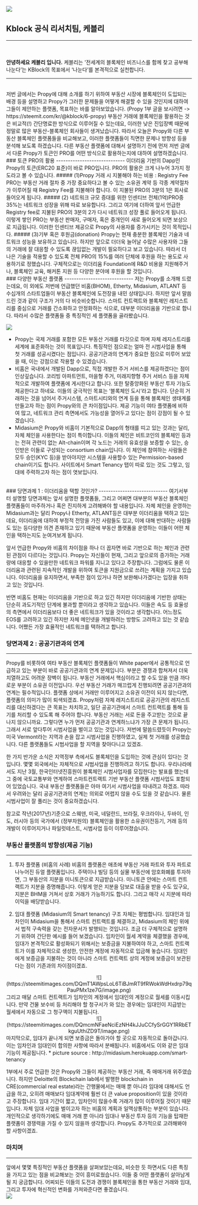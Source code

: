 ![](https://s3.ap-northeast-2.amazonaws.com/kblockr/kblock+01.png
)
## Kblock 공식 리서치팀, 케블리
-------------
</br></br>
<b>안녕하세요 케블리 입니다.</b> 케블리는 '전세계의 블록체인 비즈니스를 함께 찾고 공부해 나눈다’는 KBlock의 목표에서 ‘나눈다’를 본격적으로 실천합니다.
</br>

-----------------------------
</br>
저번 글에서는 Propy에 대해 소개를 하기 위하여 부동산 시장에 블록체인이 도입되는 배경 등을 설명하고 Propy가 그러한 문제들을 어떻게 해결할 수 있을 것인지에 대하여 그들이 제안하는 플랫폼, 목표하는 바를 알아보았습니다. 
(Propy 1부 글을 보시려면 -> https://steemit.com/kr/@kblock/6-propy)
부동산 거래에 블록체인을 활용하는 것은 비교적(!) 간단명료한 방식으로 이루어질 수 있는데요, 이러한 낮은 진입장벽 때문에 정말로 많은 부동산-블록체인 회사들이 생겨났습니다. 따라서 오늘은 Propy와 다른 부동산 블록체인 플랫폼들을 비교해보고, 이러한 플랫폼들이 직면한 문제나 방향성 등을 분석해 보도록 하겠습니다. 다른 부동산 플랫폼에 대해서 설명하기 전에 먼저 저번 글에서 다룬 Propy가 토큰인 PRO를 어떤 방식으로 활용하는지에 대하여 설명하겠습니다.
</br>
### 토큰 PRO의 활용
-----------------------------
이더리움 기반의 Dapp인 Propy의 토큰(ERC20 표준)이 바로 PRO입니다. PRO의 활용은 크게 나누어 3가지 정도라고 볼 수 있습니다. 
##### (1)Propy 거래 시 지불해야 하는 비용 : Registry Fee
PRO는 부동산 거래 절차 중 가장 중요하다고 볼 수 있는 소유권 계약 등 각종 계약절차가 이루어질 때 Registry Fee를 지불해야 합니다. 이 지불된 PRO의 3분의 1은 회사로 들어오게 됩니다.
##### (2) 네트워크 규모 증대를 위한 인센티브
전체(1억)PRO중 35%는 네트워크 성장을 위해 따로 보유합니다. 그리고 여기에 더하여 앞서 언급한 Registry fee로 지불된 PRO의 3분의 2가 다시 네트워크 성장 풀로 들어오게 됩니다. 이렇게 쌓인 PRO는 부동산 판매자, 구매자, 혹은 중개인이 새로 들어오게 되면 보상으로 지급됩니다. 이러한 인센티브 제공으로 Propy의 사용자를 증가시키는 것이 목적입니다.
##### (3)기부 혹은 후원금(donation)
Propy는 현재 충분한 블록체인 기술과 네트워크 성능을 보유하고 있습니다. 하지만 앞으로 더더욱 늘어날 수많은 사용자와 그들의 거래에 잘 대응할 수 있도록 끊임없는 개발이 필요하다고 보고 있습니다. 따라서 더 나은 기술을 적용할 수 있도록 전체 PRO의 15%를 여러 단체에 후원을 하는 용도로 사용하기로 정했습니다. 구체적으로는 이더리움 Foundation에 R&D 비용을 지원해주거나, 블록체인 교육, 해커톤 지원 등 다양한 분야에 후원을 할 것입니다.
</br>
### 다양한 부동산 플랫폼
-----------------------------
저는 Propy를 소개해 드렸는데요, 이 외에도 저번에 언급했던 비홈(BHOM), Etherty, Midasium, ATLANT 등 수십개의 스타트업들이 부동산 블록체인에 도전장을 내민 상태입니다. 하지만 앞서 말씀드린 것과 같이 구조가 거의 다 비슷비슷합니다. 스마트 컨트랙트와 블록체인 레지스트리를 중심으로 거래를 간소화하고 안정화하는 식으로, 대부분 이더리움을 기반으로 합니다. 따라서 수많은 플랫폼들 중 특징적인 세 플랫폼을 골라봤습니다.

![](https://steemitimages.com/DQmWVPaR5ttTZXUXae3dmSXHqT7nCEUEGxbkqET53VxBPnd/image.png)

* Propy는 국제 거래를 포함한 모든 부동산 거래를 타깃으로 하며 자체 레지스트리를 세계에 표준화하는 것이 목표입니다. 특징적인 점으로는 얼마 전 시범사업을 통해 첫 거래를 성공시켰다는 점입니다. 공공기관과의 연계가 중요한 점으로 미루어 보았을 때, 이는 강점으로 작용할 수 있겠습니다.
* 비홈은 국내에서 개발된 Dapp으로, 직접 개발한 주거 서비스를 제공하겠다는 점이 인상깊습니다. 코리빙 아파트먼트, 마을형 주거, 미래지향형 주거 서비스 등을 자체적으로 개발하여 플랫폼에 게시한다고 합니다. 또한 탈중앙화된 부동산 투자 기능도 제공한다고 하네요. 이들의 궁극적인 목표는 ‘블록체인 도시’라고 합니다. 단순히 거래하는 것을 넘어서 주거시스템, 스마트시티와의 연계 등을 통해 블록체인 생태계를 만들고자 하는 점이 Propy와의 큰 차이점입니다. 제공 기능이 여타 플랫폼에 비하여 많고, 네트워크 관리 측면에서도 가능성을 열어두고 있다는 점이 강점이 될 수 있겠습니다.
* Midasium은 Propy와 비홈이 기본적으로 Dapp의 형태를 띠고 있는 것과는 달리, 자체 체인을 사용한다는 점이 특이합니다. 이들의 체인은 비트코인의 블록체인 등과는 전혀 관련이 없는 Alt-chain이며 각 노드는 거래의 유효성을 보증할 수 있는, 승인받은 이들로 구성되는 consortium chain입니다. 이 체인에 참여하는 사람들은 모두 승인(KYC 등)을 받아야지만 시스템을 사용할수 있는 Permission-based chain이기도 합니다. 사이트에서 Smart Tenancy 탭이 따로 있는 것도 그렇고, 임대에 주력하고자 하는 점이 엿보입니다.
</br>
### 당면과제 1 : 이더리움을 택할 것인가?
-----------------------------
여기서부터 설명할 당면과제는 앞서 설명한 플랫폼들, 그리고 어쩌면 대부분의 부동산 블록체인 플랫폼들이 마주하거나 혹은 진지하게 고려해봐야 할 내용입니다.
자체 체인을 운영하는 Midasium과는 달리 Propy나 Etherty, ATLANT등은 대부분 이더리움을 택하고 있는데요, 이더리움에 대하여 부정적 전망을 가진 사람들도 있고, 이에 대해 반대하는 사람들도 있는 등다양한 의견 존재하고 있기 때문에 부동산 플랫폼을 운영하는 이들이 어떤 체인을 택하는지도 눈여겨보게 됩니다. 

앞서 언급한 Propy와 비홈의 차이점을 하나 더 꼽자면 바로 기반으로 하는 체인과 관련된 관점이 다르다는 것입니다. Propy는 자신들이 현재, 그리고 앞으로의 증가하는 거래량에 대응할 수 있을만한 네트워크 파워를 지니고 있다고 주장합니다. 그럼에도 물론 이더리움과 관련된 지속적인 개발을 위하여 토큰을 지원금으로 쓰려는 계획을 가지고 있습니다. 이더리움을 유지하면서, 부족한 점이 있거나 하면 보완해나가겠다는 입장을 취하고 있는 것입니다.

반면 비홈도 현재는 이더리움을 기반으로 하고 있긴 하지만 이더리움에 기반한 상태는 단순히 과도기적인 단계에 불과할 뿐이라고 생각하고 있습니다. 이들은 속도 등 효율성의 측면에서 이더리움보다 더 좋은 네트워크가 있을 것이라고 생각합니다. 어느정도 EOS를 고려하고 있긴 하지만 자체 메인넷을 개발하려는 방향도 고려하고 있는 것 같습니다. 어쨌든 가장 효율적인 네트워크를 택하려고 합니다. 
</br>
### 당면과제 2 : 공공기관과의 연계 
-----------------------------
Propy를 비롯하여 여타 부동산 블록체인 플랫폼들이 White paper에서 공통적으로 언급하고 있는 부분이 바로 공공기관과의 연계 문제입니다. 부분은 경쟁과 합쳐져서 더욱 치열하고도 어려운 장벽이 됩니다. 부동산 거래에서 핵심이라고 할 수도 있을 만큼 까다로운 부분이 소유권 이전입니다. 우선 부동산 거래가 매끄럽게 진행되려면 공공기관과의 연계는 필수적입니다. 플랫폼 상에서 거래만 이루어지고 소유권 이전이 되지 않는다면, 플랫폼의 의미가 많이 퇴색되겠죠. Propy처럼 자체 레지스트리로 공공기관의 레지스트리를 대신하겠다는 큰 목표는 차치하고, 일단 공공기관에서 스마트 컨트랙트를 통해 등기를 처리할 수 있도록 해 주어야 합니다. 부동산 거래는 서로 돈을 주고받는 것으로 끝나지 않으니까요. 그렇다면 누가 먼저 공공기관과 연계하느냐가 가장 큰 문제가 됩니다.  그래서 서로 앞다투어 시범사업을 벌이고 있는 것입니다. 저번에 말씀드렸듯이 Propy는 미국 Vermont라는 지역과 손을 잡고 시범사업을 진행하였고, 실제 첫 거래를 성공했습니다. 다른 플랫폼들도 시범사업을 할 지역을 찾아다니고 있겠죠. 

한 가지 반가운 소식은 지역정부 측에서도 블록체인을 도입하는 것에 관심이 있다는 것입니다. 몇몇 외국에서는 자체적으로 시범사업을 진행하려고 하기도 합니다. 우리나라에서도 지난 3월, 한국인터넷진흥원이 블록체인 시범사업자를 모집한다는 발표를 했는데 그 중에 국토교통부와 연계하여 스마트컨트랙트 기반 부동산 플랫폼 시범사업도 포함되어 있었습니다. 국내 부동산 플랫폼들은 아마 여기서 시범사업을 따내려고 하겠죠. 따라서 우려와는 달리 공공기관과의 연계는 의외로 어렵지 않을 수도 있을 것 같습니다. 물론 시범사업이 잘 풀리는 것이 중요하겠습니다.

참고로 작년(2017년)기준으로 스웨덴, 미국, 네덜란드, 브라질, 우크라이나, 두바이, 인도, 러시아 등의 국가에서 (정부차원의) 블록체인을 활용한 소유권이전등기, 거래 등의 개발이 이루어지거나 파일럿테스트, 시범사업 등이 이루어졌습니다.
</br>
### 부동산 플랫폼의 방향성(제공 기능)
-----------------------------
1. 투자 플랫폼 (비홈의 사례)
비홈의 플랫폼은 애초에 부동산 거래 파트와 투자 파트로 나누어진 듀얼 플랫폼입니다. 주택이나 빌딩 등의 실물 부동산에 암호화폐를 투자하면, 그 부동산의 지분을 미니토큰으로 지급받습니다. 미니토큰 안에는 스마트 컨트랙트가 지분을 증명해줍니다. 이렇게 얻은 지분을 담보로 대출을 받을 수도 있구요, 지분은 BHM을 거쳐서 상호 거래가 가능하기도 합니다. 그리고 매각 시 지분에 따라 이익을 배당받습니다.

2. 임대 플랫폼 (Midasium의 Smart tenancy)
구조 자체는 평범합니다. 임대인과 임차인이 Midasium을 통해서 스마트 컨트랙트를 체결하고, Midasium의 체인 위에서 법적 구속력을 갖는 전자문서가 발행되는 것입니다. 
조금 더 구체적으로 설명하기 위하여 간단한 예시를 들어 보겠습니다. 임차인이 월세 계약을 체결했을 경우에, 임대가 본격적으로 활성화되기 위해서는 보증금을 지불하여야 하고, 스마트 컨트랙트가 이를 자체적으로 생성한, 안전한 계정에 자동적으로 입금해 놓습니다. 임대인에게 보증금을 지불하는 것이 아니라 스마트 컨트랙트 상의 계정에 보증금이 보관된다는 점이 기존과의 차이점이겠죠.
<center>  ![](https://steemitimages.com/DQmT1AWpsLoL6TiBJmRT9fRWokWdHxdrp79qPauPMx1ze7G/image.png) </center>
그리고 매달 스마트 컨트랙트가 임차인의 계정에서 임대인의 계정으로 월세를 이동시킵니다. 만약 건물 보수비 등 처리해야 할 청구서가 와 있는 경우에는 임대인이 지급받는 월세에서 자동으로 그 청구액이 지불됩니다.
<center> ![](https://steemitimages.com/DQmcmNFaeNciEzNH4kJJuCCfySrGGY1RRbETkguUthiZD9T/image.png)</center>
마지막으로, 임대가 끝나게 되면 보증금은 돌아가야 할 곳으로 자동적으로 돌아갑니다. 이는 임차인과 임대인이 합의한 사항에 따라서 분배됩니다. 비홈에서도 이와 같은 임대 기능이 제공됩니다.
* picture source : http://midasium.herokuapp.com/smart-tenancy 

1부에서 주로 언급한 것은 Propy와 그들이 제공하는 부동산 거래, 즉 매매거래 위주였습니다. 하지만 Deloitte의 Blockchain lab에서 발행한 blockchain in CRE(commercial real estate)라는 간행물에서는 매매 뿐 아니라 임대에 대해서도 언급을 하고, 오히려 매매보다 임대계약에 훨씬 더 큰 value proposition이 있을 것이라고 주장합니다. 임대 기간이 짧고, 임차인이 많을수록 거래가 많이 이루어질 것이기 때문입니다. 자체 임대 사업을 벌이고자 하는 비홈의 계획과 일맥상통하는 부분이 있습니다. 개인적으로 생각하기에도 매매 거래 뿐 아니라 임대나 부동산 투자 등의 기능을 탑재한 플랫폼이 경쟁력을 가질 수 있지 않을까 생각합니다. Propy도 추가적으로 고려해봐야 할 사항이겠죠.
</br>
### 마치며
-----------------------------
앞에서 몇몇 특징적인 부동산 플랫폼을 살펴보았는데요, 비슷한 듯 하면서도 다른 특징을 가지고 있는 점을 비교해보는 것이 흥미로웠습니다. 이들 중 어떤 플랫폼이 살아남게 될 지 궁금합니다. 어찌되든 이들의 도전과 경쟁이 블록체인을 통한 부동산 거래와 임대, 그리고 투자에 혁신적인 변화를 가져와준다면 좋겠습니다.
</br>
![](https://steemitimages.com/DQmds7cp2BBBoxfRCua2SVimFzUx3aqea4LRrKFkzbjeNXw/image.png)